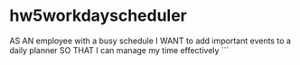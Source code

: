 # hw5workdayscheduler
AS AN employee with a busy schedule I WANT to add important events to a daily planner SO THAT I can manage my time effectively ```
